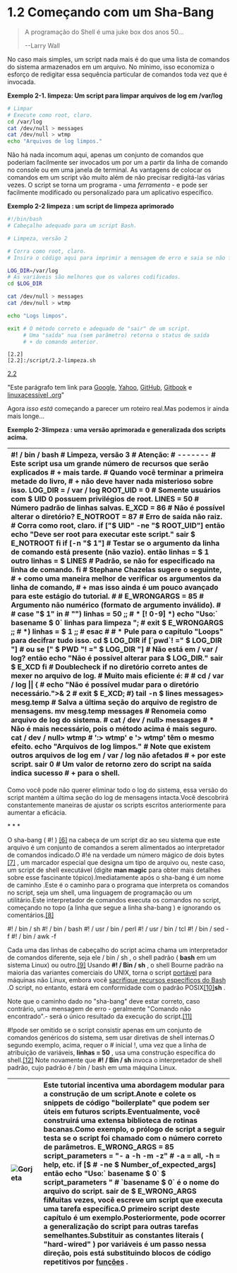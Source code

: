 # 1.2 Começando com um Sha-Bang

> A programação do Shell é uma juke box dos anos 50...
>
> --Larry Wall

No caso mais simples, um script nada mais é do que uma lista de comandos do sistema armazenados em um arquivo. No mínimo, isso economiza o esforço de redigitar essa sequência particular de comandos toda vez que é invocada.

**Exemplo 2-1. limpeza: Um script para limpar arquivos de log em /var/log**

```bash
# Limpar
# Execute como root, claro.
cd /var/log
cat /dev/null > messages
cat /dev/null > wtmp
echo "Arquivos de log limpos."
```

Não há nada incomum aqui, apenas um conjunto de comandos que poderiam facilmente ser invocados um por um a partir da linha de comando no console ou em uma janela de terminal. As vantagens de colocar os comandos em um script vão muito além de não precisar redigitá-las várias vezes. O script se torna um programa - uma _ferramenta_ - e pode ser facilmente modificado ou personalizado para um aplicativo específico.

**Exemplo 2-2 limpeza : um script de limpeza aprimorado**

```bash
#!/bin/bash
# Cabeçalho adequado para um script Bash.

# Limpeza, versão 2

# Corra como root, claro.
# Insira o código aqui para imprimir a mensagem de erro e saia se não for root.

LOG_DIR=/var/log
# As variáveis ​​são melhores que os valores codificados.
cd $LOG_DIR

cat /dev/null > messages
cat /dev/null > wtmp

echo "Logs limpos".

exit # O método correto e adequado de "sair" de um script.
     # Uma "saída" nua (sem parâmetro) retorna o status de saída
     # + do comando anterior.
```

```
[2.2]
[2.2]:/script/2.2-limpeza.sh
```

[2.2](/script/2.2-limpeza.sh)

"Este parágrafo tem link para [Google], [Yahoo], [GitHub], [Gitbook] e [linuxacessível .org]"

[Google]: http://www.google.com.br
[Yahoo]: http://yahoo.com
[GitHub]: http://www.github.com:
[Gitbook]: http://gitbook.com
[linuxacessível .org]: http://linuxacessivel.org



Agora _isso está_ começando a parecer um roteiro real.Mas podemos ir ainda mais longe...

**Exemplo 2-3limpeza : uma versão aprimorada e generalizada dos scripts acima.**

| \#! / bin / bash \# Limpeza, versão 3 \# Atenção: \# ------- \# Este script usa um grande número de recursos que serão explicados \# + mais tarde. \# Quando você terminar a primeira metade do livro, \# + não deve haver nada misterioso sobre isso. LOG\_DIR = / var / log ROOT\_UID = 0 \# Somente usuários com $ UID 0 possuem privilégios de root. LINES = 50 \# Número padrão de linhas salvas. E\_XCD = 86 \# Não é possível alterar o diretório? E\_NOTROOT = 87 \# Erro de saída não raiz. \# Corra como root, claro. if \["$ UID" -ne "$ ROOT\_UID"\] então echo "Deve ser root para executar este script." sair $ E\_NOTROOT fi if \[-n "$ 1"\] \# Testar se o argumento da linha de comando está presente \(não vazio\). então linhas = $ 1 outro linhas = $ LINES \# Padrão, se não for especificado na linha de comando. fi \# Stephane Chazelas sugere o seguinte, \# + como uma maneira melhor de verificar os argumentos da linha de comando, \# + mas isso ainda é um pouco avançado para este estágio do tutorial. \# \# E\_WRONGARGS = 85 \# Argumento não numérico \(formato de argumento inválido\). \# \# case "$ 1" in \# ""\) linhas = 50 ;; \# \* \[! 0-9\] \*\) echo "Uso:\` basename $ 0\` linhas para limpeza "; \# exit $ E\_WRONGARGS ;; \# \*\) linhas = $ 1 ;; \# esac \# \# \* Pule para o capítulo "Loops" para decifrar tudo isso. cd $ LOG\_DIR if \[\`pwd\`! =" $ LOG\_DIR "\] \# ou se \[" $ PWD "! =" $ LOG\_DIR "\] \# Não está em / var / log? então echo "Não é possível alterar para $ LOG\_DIR." sair $ E\_XCD fi \# Doublecheck if no diretório correto antes de mexer no arquivo de log. \# Muito mais eficiente é: \# \# cd / var / log \|\| { \# echo "Não é possível mudar para o diretório necessário."&gt;& 2 \# exit $ E\_XCD; \#} tail -n $ lines messages&gt; mesg.temp \# Salva a última seção do arquivo de registro de mensagens. mv mesg.temp messages \# Renomeia como arquivo de log do sistema. \# cat / dev / null&gt; messages \# \* Não é mais necessário, pois o método acima é mais seguro. cat / dev / null&gt; wtmp \# ':&gt; wtmp' e '&gt; wtmp' têm o mesmo efeito. echo "Arquivos de log limpos." \# Note que existem outros arquivos de log em / var / log não afetados \# + por este script. sair 0 \# Um valor de retorno zero do script na saída indica sucesso \# + para o shell. |
| :--- |


Como você pode não querer eliminar todo o log do sistema, essa versão do script mantém a última seção do log de mensagens intacta.Você descobrirá constantemente maneiras de ajustar os scripts escritos anteriormente para aumentar a eficácia.

\* \* \*

O sha-bang \( \#! \) [\[6\]](https://translate.googleusercontent.com/translate_c?depth=1&hl=pt-BR&ie=UTF8&prev=_t&rurl=translate.google.com&sl=en&sp=nmt4&tl=pt-BR&u=http://tldp.org/LDP/abs/html/abs-guide.html&xid=17259,15700022,15700124,15700149,15700168,15700173,15700186,15700201&usg=ALkJrhj5lJ2g4Z3cLQUtenDTXITEeeXkXQ#FTN.AEN205) na cabeça de um script diz ao seu sistema que este arquivo é um conjunto de comandos a serem alimentados ao interpretador de comandos indicado.O \#!é na verdade um número mágico de dois bytes [\[7\]](https://translate.googleusercontent.com/translate_c?depth=1&hl=pt-BR&ie=UTF8&prev=_t&rurl=translate.google.com&sl=en&sp=nmt4&tl=pt-BR&u=http://tldp.org/LDP/abs/html/abs-guide.html&xid=17259,15700022,15700124,15700149,15700168,15700173,15700186,15700201&usg=ALkJrhj5lJ2g4Z3cLQUtenDTXITEeeXkXQ#FTN.AEN214) , um marcador especial que designa um tipo de arquivo ou, neste caso, um script de shell executável \(digite **man magic** para obter mais detalhes sobre esse fascinante tópico\).Imediatamente após o sha-bang é um nome de caminho .Este é o caminho para o programa que interpreta os comandos no script, seja um shell, uma linguagem de programação ou um utilitário.Este interpretador de comandos executa os comandos no script, começando no topo \(a linha que segue a linha sha-bang \) e ignorando os comentários.[\[8\]](https://translate.googleusercontent.com/translate_c?depth=1&hl=pt-BR&ie=UTF8&prev=_t&rurl=translate.google.com&sl=en&sp=nmt4&tl=pt-BR&u=http://tldp.org/LDP/abs/html/abs-guide.html&xid=17259,15700022,15700124,15700149,15700168,15700173,15700186,15700201&usg=ALkJrhj5lJ2g4Z3cLQUtenDTXITEeeXkXQ#FTN.AEN226)

\#! / bin / sh \#! / bin / bash \#! / usr / bin / perl \#! / usr / bin / tcl \#! / bin / sed -f \#! / bin / awk -f

Cada uma das linhas de cabeçalho do script acima chama um interpretador de comandos diferente, seja ele / bin / sh , o shell padrão \( **bash** em um sistema Linux\) ou outro.[\[9\]](https://translate.googleusercontent.com/translate_c?depth=1&hl=pt-BR&ie=UTF8&prev=_t&rurl=translate.google.com&sl=en&sp=nmt4&tl=pt-BR&u=http://tldp.org/LDP/abs/html/abs-guide.html&xid=17259,15700022,15700124,15700149,15700168,15700173,15700186,15700201&usg=ALkJrhj5lJ2g4Z3cLQUtenDTXITEeeXkXQ#FTN.AEN242) Usando **\#! / Bin / sh** , o shell Bourne padrão na maioria das variantes comerciais do UNIX, torna o script [portável](https://translate.googleusercontent.com/translate_c?depth=1&hl=pt-BR&ie=UTF8&prev=_t&rurl=translate.google.com&sl=en&sp=nmt4&tl=pt-BR&u=http://tldp.org/LDP/abs/html/abs-guide.html&xid=17259,15700022,15700124,15700149,15700168,15700173,15700186,15700201&usg=ALkJrhj5lJ2g4Z3cLQUtenDTXITEeeXkXQ#PORTABILITYISSUES) para máquinas não Linux, embora você [sacrifique recursos específicos do Bash](https://translate.googleusercontent.com/translate_c?depth=1&hl=pt-BR&ie=UTF8&prev=_t&rurl=translate.google.com&sl=en&sp=nmt4&tl=pt-BR&u=http://tldp.org/LDP/abs/html/abs-guide.html&xid=17259,15700022,15700124,15700149,15700168,15700173,15700186,15700201&usg=ALkJrhj5lJ2g4Z3cLQUtenDTXITEeeXkXQ#BINSH) .O script, no entanto, estará em conformidade com o padrão POSIX[\[10\]](https://translate.googleusercontent.com/translate_c?depth=1&hl=pt-BR&ie=UTF8&prev=_t&rurl=translate.google.com&sl=en&sp=nmt4&tl=pt-BR&u=http://tldp.org/LDP/abs/html/abs-guide.html&xid=17259,15700022,15700124,15700149,15700168,15700173,15700186,15700201&usg=ALkJrhj5lJ2g4Z3cLQUtenDTXITEeeXkXQ#FTN.AEN256)**sh** .

Note que o caminho dado no "sha-bang" deve estar correto, caso contrário, uma mensagem de erro - geralmente "Comando não encontrado".- será o único resultado da execução do script.[\[11\]](https://translate.googleusercontent.com/translate_c?depth=1&hl=pt-BR&ie=UTF8&prev=_t&rurl=translate.google.com&sl=en&sp=nmt4&tl=pt-BR&u=http://tldp.org/LDP/abs/html/abs-guide.html&xid=17259,15700022,15700124,15700149,15700168,15700173,15700186,15700201&usg=ALkJrhj5lJ2g4Z3cLQUtenDTXITEeeXkXQ#FTN.AEN269)

\#!pode ser omitido se o script consistir apenas em um conjunto de comandos genéricos do sistema, sem usar diretivas de shell internas.O segundo exemplo, acima, requer o \# inicial !, uma vez que a linha de atribuição de variáveis, **linhas = 50** , usa uma construção específica do shell.[\[12\]](https://translate.googleusercontent.com/translate_c?depth=1&hl=pt-BR&ie=UTF8&prev=_t&rurl=translate.google.com&sl=en&sp=nmt4&tl=pt-BR&u=http://tldp.org/LDP/abs/html/abs-guide.html&xid=17259,15700022,15700124,15700149,15700168,15700173,15700186,15700201&usg=ALkJrhj5lJ2g4Z3cLQUtenDTXITEeeXkXQ#FTN.AEN279) Note novamente que **\#! / Bin / sh** invoca o interpretador de shell padrão, cujo padrão é / bin / bash em uma máquina Linux.

| ![](http://tldp.org/LDP/abs/images/tip.gif "Gorjeta") | Este tutorial incentiva uma abordagem modular para a construção de um script.Anote e colete os snippets de código "boilerplate" que podem ser úteis em futuros scripts.Eventualmente, você construirá uma extensa biblioteca de rotinas bacanas.Como exemplo, o prólogo de script a seguir testa se o script foi chamado com o número correto de parâmetros. E\_WRONG\_ARGS = 85 script\_parameters = "- a -h -m -z" \# -a = all, -h = help, etc. if \[$ \# -ne $ Number\_of\_expected\_args\] então echo "Uso:\` basename $ 0\` $ script\_parameters " \# \`basename $ 0\` é o nome do arquivo do script. sair de $ E\_WRONG\_ARGS fiMuitas vezes, você escreve um script que executa uma tarefa específica.O primeiro script deste capítulo é um exemplo.Posteriormente, pode ocorrer a generalização do script para outras tarefas semelhantes.Substituir as constantes literais \( "hard-wired" \) por variáveis ​​é um passo nessa direção, pois está substituindo blocos de código repetitivos por [funções](https://translate.googleusercontent.com/translate_c?depth=1&hl=pt-BR&ie=UTF8&prev=_t&rurl=translate.google.com&sl=en&sp=nmt4&tl=pt-BR&u=http://tldp.org/LDP/abs/html/abs-guide.html&xid=17259,15700022,15700124,15700149,15700168,15700173,15700186,15700201&usg=ALkJrhj5lJ2g4Z3cLQUtenDTXITEeeXkXQ#FUNCTIONREF) . |
| :--- | :--- |




